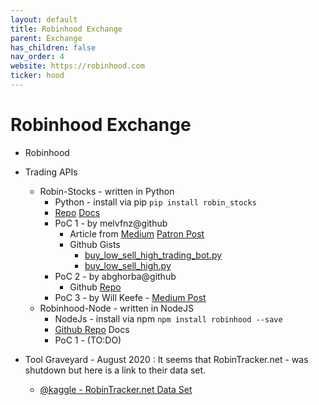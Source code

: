 ```yaml
---
layout: default
title: Robinhood Exchange
parent: Exchange
has_children: false
nav_order: 4
website: https://robinhood.com
ticker: hood
---
```


# Robinhood Exchange

- Robinhood 

- Trading APIs 
	- Robin-Stocks - written in Python
		- Python - install via pip  ```pip install robin_stocks```
		- [Repo](https://github.com/jmfernandes/robin_stocks) [Docs](https://robin-stocks.readthedocs.io/en/latest/index.html)
		- PoC 1 -  by melvfnz@github
			- Article from [Medium](https://towardsdatascience.com/using-python-and-robinhood-to-create-a-simple-buy-low-sell-high-trading-bot-13f94fe93960) [Patron Post](https://www.patreon.com/posts/link-to-buy-low-32533272)
			- Github Gists 
				- [buy_low_sell_high_trading_bot.py](https://gist.github.com/melvfnz/e0ea10d3049b808da436edddf1225136) 
				- [buy_low_sell_high.py](https://gist.github.com/melvfnz/a582e796cb1f86026e15a7ec95996295)
		- PoC 2 - by abghorba@github
			- Github [Repo](https://github.com/abghorba/Robinhood-Trading-Bot)
		- PoC 3 - by Will Keefe - [Medium Post](https://medium.com/codex/algorithmic-robinhood-crypto-trading-with-python-in-the-cloud-f85e7c3fe399)
	- Robinhood-Node - written in NodeJS
		- NodeJs - install via npm ```npm install robinhood --save```
		-  [Github Repo](https://github.com/aurbano/robinhood-node) Docs
		- PoC 1 - (TO:DO)

- Tool Graveyard - August 2020 : It seems that RobinTracker.net - was shutdown but here is a link to their data set. 
	- [@kaggle - RobinTracker.net Data Set](https://www.kaggle.com/datasets/cprimozi/robinhood-stock-popularity-history)
